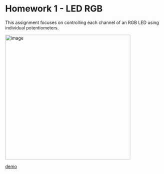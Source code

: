 # Homework 1 - LED RGB

This assignment focuses on controlling each channel of an RGB LED using individual potentiometers.

<img src="https://github.com/Radu-Antonio/IntroductionToRobotics/assets/93879460/0b5b7817-6318-457d-9490-4982be610e48)https://github.com/Radu-Antonio/IntroductionToRobotics/assets/93879460/0b5b7817-6318-457d-9490-4982be610e48" alt="image" width="400" height="400"/>


[demo](https://www.youtube.com/watch?v=V2Z1-XqeLN0)
